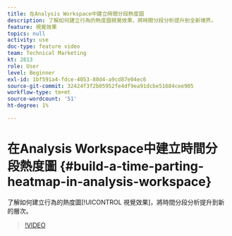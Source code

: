 ```yaml
---
title: 在Analysis Workspace中建立時間分段熱度圖
description: 了解如何建立行為的熱度圖視覺效果，將時間分段分析提升到全新境界。
feature: 視覺效果
topics: null
activity: use
doc-type: feature video
team: Technical Marketing
kt: 2813
role: User
level: Beginner
exl-id: 1bf591a4-fdce-4053-80d4-a9cd87e04ec6
source-git-commit: 32424f3f2b05952fe4df9ea91dcbe51684cee905
workflow-type: tm+mt
source-wordcount: '51'
ht-degree: 1%

---
```


# 在Analysis Workspace中建立時間分段熱度圖 {#build-a-time-parting-heatmap-in-analysis-workspace}

了解如何建立行為的熱度圖[!UICONTROL 視覺效果]，將時間分段分析提升到新的層次。

>[!VIDEO](https://video.tv.adobe.com/v/26991/?quality=12)

